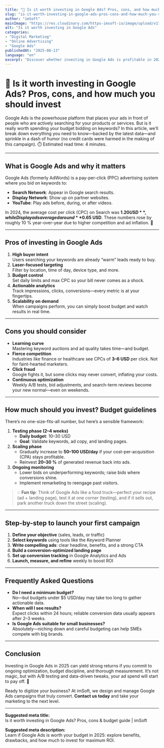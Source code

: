 ```yaml
---
title: "🧾 Is it worth investing in Google Ads? Pros, cons, and how much you should invest"
slug: "is-it-worth-investing-in-google-ads-pros-cons-and-how-much-you-should-invest"
author: "imSoft"
mainImage: "https://res.cloudinary.com/https-imsoft-io/image/upload/v1749851619/imsoft-images/articles/vale-la-pena-invertir-en-google-ads-pros-contras-y-cuanto-deberias-invertir.png"
alt: "Is it worth investing in Google Ads"
categories:
- "Digital Marketing"
- "Online Advertising"
- "Google Ads"
publishedAt: "2025-06-13"
language: "en"
excerpt: "Discover whether investing in Google Ads is profitable in 2025, with its advantages, drawbacks, and budget tips to maximize your ROI."
---
```


# 🧾 Is it worth investing in Google Ads? Pros, cons, and how much you should invest

Google Ads is the powerhouse platform that places your ads in front of people who are actively searching for your products or services. But is it really worth spending your budget bidding on keywords? In this article, we’ll break down everything you need to know—backed by the latest data—and sprinkle in a dash of humor (no credit cards were harmed in the making of this campaign). ⏱️ Estimated read time: 4 minutes.

---

## What is Google Ads and why it matters

Google Ads (formerly AdWords) is a pay-per-click (PPC) advertising system where you bid on keywords to:
- **Search Network**: Appear in Google search results.
- **Display Network**: Show up on partner websites.
- **YouTube**: Play ads before, during, or after videos.

In 2024, the average cost per click (CPC) on Search was **$1.20 USD**, while Display ads averaged around **$0.65 USD**. These numbers rose by roughly 10 % year-over-year due to higher competition and ad inflation. 🚀

---

## Pros of investing in Google Ads

1. **High buyer intent**  
   Users searching your keywords are already “warm” leads ready to buy.  
2. **Laser-focused targeting**  
   Filter by location, time of day, device type, and more.  
3. **Budget control**  
   Set daily limits and max CPC so your bill never comes as a shock.  
4. **Actionable analytics**  
   Track impressions, clicks, conversions—every metric is at your fingertips.  
5. **Scalability on demand**  
   When campaigns perform, you can simply boost budget and watch results in real time.

---

## Cons you should consider

- **Learning curve**  
  Mastering keyword auctions and ad quality takes time—and budget.  
- **Fierce competition**  
  Industries like finance or healthcare see CPCs of **$3–$6 USD** per click. Not for faint-hearted marketers.  
- **Click fraud**  
  Google fights it, but some clicks may never convert, inflating your costs.  
- **Continuous optimization**  
  Weekly A/B tests, bid adjustments, and search-term reviews become your new normal—even on weekends.

---

## How much should you invest? Budget guidelines

There’s no one-size-fits-all number, but here’s a sensible framework:

1. **Testing phase (2–4 weeks)**  
   - **Daily budget**: $10–$30 USD  
   - **Goal**: Validate keywords, ad copy, and landing pages.  
2. **Scaling phase**  
   - Gradually increase to **$50–$100 USD/day** if your cost-per-acquisition (CPA) stays profitable.  
   - Reinvest **20–30 %** of generated revenue back into ads.  
3. **Ongoing monitoring**  
   - Lower bids on underperforming keywords; raise bids where conversions shine.  
   - Implement remarketing to reengage past visitors.

> 💡 **Fun tip**: Think of Google Ads like a food truck—perfect your recipe (ad + landing page), test it at one corner (testing), and if it sells out, park another truck down the street (scaling).

---

## Step-by-step to launch your first campaign

1. **Define your objective** (sales, leads, or traffic)  
2. **Select keywords** using tools like the Keyword Planner  
3. **Write compelling ads**: clear headline, benefits, and a strong CTA  
4. **Build a conversion-optimized landing page**  
5. **Set up conversion tracking** in Google Analytics and Ads  
6. **Launch, measure, and refine** weekly to boost ROI

---

## Frequently Asked Questions

- **Do I need a minimum budget?**  
  No—but budgets under $5 USD/day may take too long to gather actionable data.  
- **When will I see results?**  
  Expect clicks within 24 hours; reliable conversion data usually appears after 2–3 weeks.  
- **Is Google Ads suitable for small businesses?**  
  Absolutely—niching down and careful budgeting can help SMEs compete with big brands.

---

## Conclusion

Investing in Google Ads in 2025 can yield strong returns if you commit to ongoing optimization, budget discipline, and thorough measurement. It’s not magic, but with A/B testing and data-driven tweaks, your ad spend will start to pay off. 🌱

Ready to digitize your business? At imSoft, we design and manage Google Ads campaigns that truly convert. **Contact us today** and take your marketing to the next level.

---

**Suggested meta title:**  
Is it worth investing in Google Ads? Pros, cons & budget guide | imSoft

**Suggested meta description:**  
Learn if Google Ads is worth your budget in 2025: explore benefits, drawbacks, and how much to invest for maximum ROI.  
